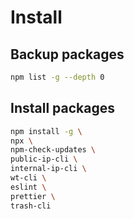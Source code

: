 # Install

## Backup packages
```bash
npm list -g --depth 0
```

## Install packages
```bash
npm install -g \
npx \
npm-check-updates \
public-ip-cli \
internal-ip-cli \
wt-cli \
eslint \
prettier \
trash-cli
```
